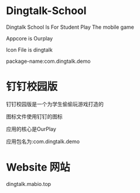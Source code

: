 # Dingtalk-School
Dingtalk School Is For Student Play The mobile game

Appcore is Ourplay

Icon File is dingtalk

package-name:com.dingtalk.demo

# 钉钉校园版
钉钉校园版是一个为学生偷偷玩游戏打造的

图标文件使用钉钉的图标

应用的核心是OurPlay

应用包名为:com.dingtalk.demo

# Website 网站
dingtalk.mabio.top
